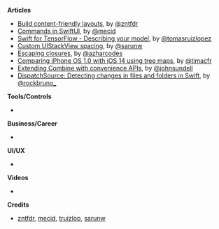 
**Articles**

* [Build content-friendly layouts](https://fivestars.blog/ios/content-friendly-layouts.html), by [@zntfdr](https://twitter.com/zntfdr)
* [Commands in SwiftUI](https://swiftwithmajid.com/2020/11/24/commands-in-swiftui/), by [@mecid](https://twitter.com/mecid)
* [Swift for TensorFlow - Describing your model](https://www.47deg.com/blog/swift-for-tensor-flow-describing-model/), by [@tomasruizlopez](https://twitter.com/tomasruizlopez)
* [Custom UIStackView spacing](https://sarunw.com/posts/custom-uistackview-spacing/), by [@sarunw](https://twitter.com/sarunw)
* [Escaping closures](https://swiftramen.com/home/escaping-and-non-escaping-closures), by [@azharcodes](https://twitter.com/azharcodes)
* [Comparing iPhone OS 1.0 with iOS 14 using tree maps](https://blog.timac.org/2020/1122-comparing-iphone-os-with-ios-14-using-tree-maps/), by [@timacfr](https://twitter.com/timacfr)
* [Extending Combine with convenience APIs](https://www.swiftbysundell.com/articles/extending-combine-with-convenience-apis/), by [@johnsundell](https://twitter.com/johnsundell)
* [DispatchSource: Detecting changes in files and folders in Swift](https://swiftrocks.com/dispatchsource-detecting-changes-in-files-and-folders-in-swift.html), by [@rockbruno_](https://twitter.com/rockbruno_)

**Tools/Controls**

* 

**Business/Career**

* 

**UI/UX**

* 

**Videos**

* 

**Credits**

* [zntfdr](https://github.com/zntfdr), [mecid](https://github.com/mecid), [truizlop](https://github.com/truizlop), [sarunw](https://github.com/sarunw)
